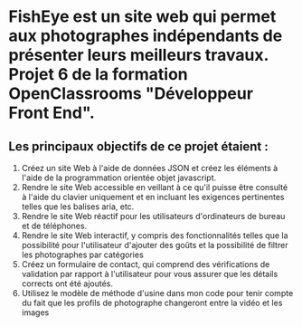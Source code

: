 # FishEye est un site web qui permet aux photographes indépendants de présenter leurs meilleurs travaux. Projet 6 de la formation OpenClassrooms "Développeur Front End".

## Les principaux objectifs de ce projet étaient :

1. Créez un site Web à l'aide de données JSON et créez les éléments à l'aide de la programmation orientée objet javascript.
2. Rendre le site Web accessible en veillant à ce qu'il puisse être consulté à l'aide du clavier uniquement et en incluant les exigences pertinentes telles que les balises aria, etc.
3. Rendre le site Web réactif pour les utilisateurs d'ordinateurs de bureau et de téléphones.
4. Rendre le site Web interactif, y compris des fonctionnalités telles que la possibilité pour l'utilisateur d'ajouter des goûts et la possibilité de filtrer les photographes par catégories
5. Créez un formulaire de contact, qui comprend des vérifications de validation par rapport à l'utilisateur pour vous assurer que les détails corrects ont été ajoutés.
6. Utilisez le modèle de méthode d'usine dans mon code pour tenir compte du fait que les profils de photographe changeront entre la vidéo et les images